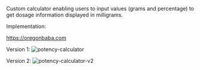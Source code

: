 Custom calculator enabling users to input values (grams and percentage) to get dosage information displayed in milligrams. 

Implementation:

https://oregonbaba.com

Version 1:
![potency-calculator](https://user-images.githubusercontent.com/25624304/43689126-5db29d3e-98aa-11e8-92ca-6a3d74a9f51a.JPG)

Version 2:
![potency-calculator-v2](https://user-images.githubusercontent.com/25624304/51429486-29cf9f00-1bd4-11e9-824f-eca3d92ae932.JPG)
